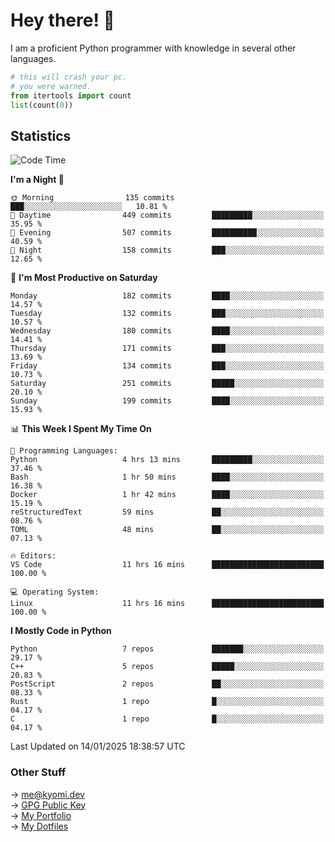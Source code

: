 # Hey there! 👋

I am a proficient Python programmer with knowledge in several other languages.

```py
# this will crash your pc.
# you were warned.
from itertools import count
list(count(0))
```

## Statistics
<!--START_SECTION:waka-->
![Code Time](http://img.shields.io/badge/Code%20Time-1%2C687%20hrs%2041%20mins-blue)

**I'm a Night 🦉** 

```text
🌞 Morning                135 commits         ███░░░░░░░░░░░░░░░░░░░░░░   10.81 % 
🌆 Daytime                449 commits         █████████░░░░░░░░░░░░░░░░   35.95 % 
🌃 Evening                507 commits         ██████████░░░░░░░░░░░░░░░   40.59 % 
🌙 Night                  158 commits         ███░░░░░░░░░░░░░░░░░░░░░░   12.65 % 
```
📅 **I'm Most Productive on Saturday** 

```text
Monday                   182 commits         ████░░░░░░░░░░░░░░░░░░░░░   14.57 % 
Tuesday                  132 commits         ███░░░░░░░░░░░░░░░░░░░░░░   10.57 % 
Wednesday                180 commits         ████░░░░░░░░░░░░░░░░░░░░░   14.41 % 
Thursday                 171 commits         ███░░░░░░░░░░░░░░░░░░░░░░   13.69 % 
Friday                   134 commits         ███░░░░░░░░░░░░░░░░░░░░░░   10.73 % 
Saturday                 251 commits         █████░░░░░░░░░░░░░░░░░░░░   20.10 % 
Sunday                   199 commits         ████░░░░░░░░░░░░░░░░░░░░░   15.93 % 
```


📊 **This Week I Spent My Time On** 

```text
💬 Programming Languages: 
Python                   4 hrs 13 mins       █████████░░░░░░░░░░░░░░░░   37.46 % 
Bash                     1 hr 50 mins        ████░░░░░░░░░░░░░░░░░░░░░   16.38 % 
Docker                   1 hr 42 mins        ████░░░░░░░░░░░░░░░░░░░░░   15.19 % 
reStructuredText         59 mins             ██░░░░░░░░░░░░░░░░░░░░░░░   08.76 % 
TOML                     48 mins             ██░░░░░░░░░░░░░░░░░░░░░░░   07.13 % 

🔥 Editors: 
VS Code                  11 hrs 16 mins      █████████████████████████   100.00 % 

💻 Operating System: 
Linux                    11 hrs 16 mins      █████████████████████████   100.00 % 
```

**I Mostly Code in Python** 

```text
Python                   7 repos             ███████░░░░░░░░░░░░░░░░░░   29.17 % 
C++                      5 repos             █████░░░░░░░░░░░░░░░░░░░░   20.83 % 
PostScript               2 repos             ██░░░░░░░░░░░░░░░░░░░░░░░   08.33 % 
Rust                     1 repo              █░░░░░░░░░░░░░░░░░░░░░░░░   04.17 % 
C                        1 repo              █░░░░░░░░░░░░░░░░░░░░░░░░   04.17 % 
```




 Last Updated on 14/01/2025 18:38:57 UTC
<!--END_SECTION:waka-->

### Other Stuff

→ [me@kyomi.dev](mailto:me@kyomi.dev)\
→ [GPG Public Key](https://github.com/bitterteriyaki.gpg)\
→ [My Portfolio](https://kyomi.dev)\
→ [My Dotfiles](https://github.com/bitterteriyaki/dotfiles)
